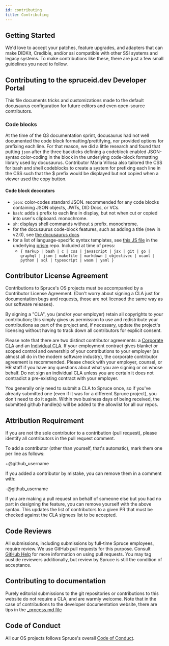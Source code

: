 ```yaml
---
id: contributing
title: Contributing
---
```


## Getting Started

We'd love to accept your patches, feature upgrades, and adapters that can make
DIDKit, Credible, and/or ssi compatible with other SSI systems and legacy
systems. To make contributions like these, there are just a few small guidelines
you need to follow.

## Contributing to the spruceid.dev Developer Portal

This file documents tricks and customizations made to the default docusaurus
configuration for future editors and even open-source contributors.

### Code blocks

At the time of the Q3 documentation sprint, docusaurus had not well documented
the code block formatting/prettifying, nor provided options for prefixing each
line. For that reason, we did a little research and found that putting `json`
after the three backticks defining a codeblock enabled JSON-syntax color-coding
in the block in the underlying code-block formatting library used by docusaurus.
Contributor Maria Villosa also tailored the CSS for bash and shell codeblocks to
create a system for prefixing each line in the CSS such that the $ prefix would
be displayed but not copied when a viewer used the copy button.

#### Code block decorators

- `json`: color-codes standard JSON.  recommended for any code blocks containing
  JSON objects, JWTs, DID Docs, or VCs.
- `bash`: adds `$` prefix to each line in display, but not when cut or copied
  into user's clipboard. monochrome.
- `sh`: displays shell commands without `$` prefix. monochrome.
- for the docusaurus code-block features, such as adding a title (new in v2.0),
  see [the docusaurus
  docs](https://docusaurus.io/docs/markdown-features/code-blocks#code-title)
- for a list of language-specific syntax templates, see [this JS
  file](https://github.com/FormidableLabs/prism-react-renderer/blob/master/src/vendor/prism/includeLangs.js)
  in the underlying
  [prism](https://github.com/FormidableLabs/prism-react-renderer/) repo.
  Included at time of press:
  - `{ markup | bash | c | css | javascript | jsx | git | go | graphql | json |
    makefile | markdown | objectivec | ocaml | python | sql | typescript | wasm
    | yaml }`


## Contributor License Agreement

Contributions to Spruce's OS projects must be accompanied by a Contributor
License Agreement. (Don't worry about signing a CLA just for documentation bugs and
requests, those are not licensed the same way as our software releases).

By signing a "CLA", you (and/or your employer) retain all copyrights to your
contribution; this simply gives us permission to use and redistribute your
contributions as part of the project and, if necessary, update the project's
licensing without having to track down all contributors for explicit consent.

Please note that there are two distinct contributor agreements: a [Corporate
CLA][] and an [Individual CLA][]. If your employment contract gives blanket or
scoped control and ownership of your contributions to your employer (as almost
all do in the modern software industry), the corporate contributor agreement is
recommended. Please check with your employer, counsel, or HR staff if you
have any questions about what you are signing or on whose behalf. Do not sign an
individual CLA unless you are certain it does not contradict a pre-existing
contract with your employer.

You generally only need to submit a CLA to Spruce once, so if you've already
submitted one (even if it was for a different Spruce project), you don't need to
do it again. Within two business days of being received, the submitted github
handle(s) will be added to the allowlist for all our repos.

## Attribution Requirement

If you are not the sole contributor to a contribution (pull request), please
identify all contributors in the pull request comment.

To add a contributor (other than yourself, that's automatic), mark them one per
line as follows:

+@github_username

If you added a contributor by mistake, you can remove them in a comment with:

-@github_username

If you are making a pull request on behalf of someone else but you had no part
in designing the feature, you can remove yourself with the above syntax. This
updates the list of contributors to a given PR that must be checked against the
CLA signees list to be accepted.

## Code Reviews

All submissions, including submissions by full-time Spruce employees, require
review. We use GitHub pull requests for this purpose. Consult [GitHub
Help](https://help.github.com/articles/about-pull-requests/) for more
information on using pull requests. You may tag oustide reviewers additionally,
but review by Spruce is still the condition of acceptance.

## Contributing to documentation 

Purely editorial submissions to the git repositories or contributions to this website do not require a CLA, and are warmly welcome. Note that in the case of contributions to the developer documentation website, there are tips in the [_process.md file](https://github.com/spruceid/spruceid.dev/main/_process.md)

## Code of Conduct

All our OS projects follows Spruce's overall [Code of Conduct][].

[corporate cla]: https://spruceid.dev/assets/spruce-corporate-cla.pdf
[individual cla]: https://spruceid.dev/assets/spruce-individual-cla.pdf
[code of conduct]: https://spruceid.dev/docs/code-of-conduct

